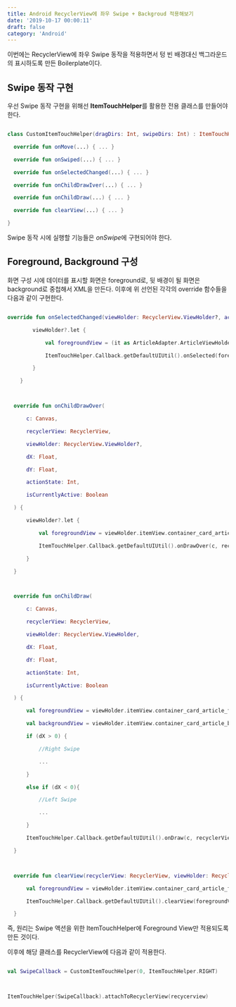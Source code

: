 ```yaml
---
title: Android RecyclerView에 좌우 Swipe + Backgroud 적용해보기
date: '2019-10-17 00:00:11'
draft: false
category: 'Android'
---
```


이번에는 RecyclerView에 좌우 Swipe 동작을 적용하면서 텅 빈 배경대신 백그라운드의 표시하도록 만든 Boilerplate이다.

## Swipe 동작 구현

우선 Swipe 동작 구현을 위해선 **ItemTouchHelper**를 활용한 전용 클래스를 만들어야한다.

```kotlin

class CustomItemTouchHelper(dragDirs: Int, swipeDirs: Int) : ItemTouchHelper.SimpleCallback(dragDirs, swipeDirs){

  override fun onMove(...) { ... }

  override fun onSwiped(...) { ... }

  override fun onSelectedChanged(...) { ... }

  override fun onChildDrawIver(...) { ... }

  override fun onChildDraw(...) { ... }

  override fun clearView(...) { ... }

}

```

Swipe 동작 시에 실행할 기능들은 *onSwipe*에 구현되어야 한다.

## Foreground, Background 구성

화면 구성 시에 데이터를 표시할 화면은 foreground로, 뒷 배경이 될 화면은 background로 중첩해서 XML을 만든다. 이후에 위 선언된 각각의 override 함수들을 다음과 같이 구현한다.

```kotlin

override fun onSelectedChanged(viewHolder: RecyclerView.ViewHolder?, actionState: Int) {

        viewHolder?.let {

            val foregroundView = (it as ArticleAdapter.ArticleViewHolder).itemView.container_card_article_foreground

            ItemTouchHelper.Callback.getDefaultUIUtil().onSelected(foregroundView)

        }

    }



  override fun onChildDrawOver(

      c: Canvas,

      recyclerView: RecyclerView,

      viewHolder: RecyclerView.ViewHolder?,

      dX: Float,

      dY: Float,

      actionState: Int,

      isCurrentlyActive: Boolean

  ) {

      viewHolder?.let {

          val foregroundView = viewHolder.itemView.container_card_article_foreground

          ItemTouchHelper.Callback.getDefaultUIUtil().onDrawOver(c, recyclerView, foregroundView, dX, dY, actionState, isCurrentlyActive)

      }

  }



  override fun onChildDraw(

      c: Canvas,

      recyclerView: RecyclerView,

      viewHolder: RecyclerView.ViewHolder,

      dX: Float,

      dY: Float,

      actionState: Int,

      isCurrentlyActive: Boolean

  ) {

      val foregroundView = viewHolder.itemView.container_card_article_foreground

      val backgroundView = viewHolder.itemView.container_card_article_background

      if (dX > 0) {

          //Right Swipe

          ...

      }

      else if (dX < 0){

          //Left Swipe

          ...

      }

      ItemTouchHelper.Callback.getDefaultUIUtil().onDraw(c, recyclerView, foregroundView, dX, dY, actionState, isCurrentlyActive)

  }



  override fun clearView(recyclerView: RecyclerView, viewHolder: RecyclerView.ViewHolder) {

      val foregroundView = viewHolder.itemView.container_card_article_foreground

      ItemTouchHelper.Callback.getDefaultUIUtil().clearView(foregroundView)

  }

```

즉, 원리는 Swipe 액션을 위한 ItemTouchHelper에 Foreground View만 적용되도록 만든 것이다.

이후에 해당 클래스를 RecyclerView에 다음과 같이 적용한다.

```kotlin

val SwipeCallback = CustomItemTouchHelper(0, ItemTouchHelper.RIGHT)



ItemTouchHelper(SwipeCallback).attachToRecyclerView(recycerview)
```
